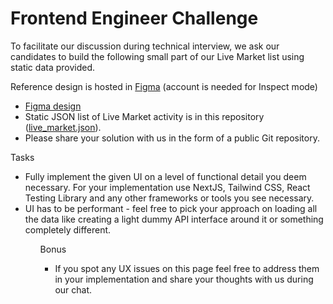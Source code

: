 # Frontend Engineer Challenge

To facilitate our discussion during technical interview, we ask our candidates to build the following small part of our Live Market list using static data provided. 

Reference design is hosted in <a href="https://www.figma.com">Figma</a> (account is needed for Inspect mode) 

<ul>
  <li><a href="https://www.figma.com/file/HrRWXoG70Gy8W4c9moXuq2/Front-end-Challenge?type=design&node-id=0-1&mode=design&t=sECLSwzwlb09l54c-0">Figma design</a></li>
  <li>Static JSON list of Live Market activity is in this repository (<a href="">live_market.json</a>).</li>
  <li>Please share your solution with us in the form of a public Git repository.</li>
</ul>

Tasks
<ul>
  <li>Fully implement the given UI on a level of functional detail you deem necessary. For your implementation use NextJS, Tailwind CSS, React Testing Library and any other frameworks or tools you see necessary.</li>
  <li>UI has to be performant - feel free to pick your approach on loading all the data like creating a light dummy API interface around it or something completely different.</li>
<ul>
Bonus
<ul>
  <li>If you spot any UX issues on this page feel free to address them in your implementation and share your thoughts with us during our chat.</li>
<ul>

